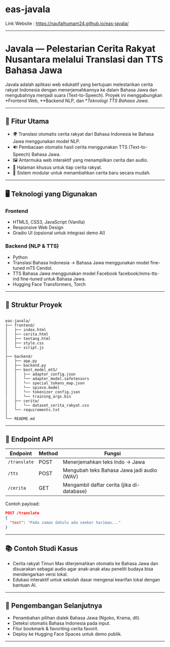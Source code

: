 # eas-javala

Link Website : https://naufalhumam24.github.io/eas-javala/

---

# Javala — Pelestarian Cerita Rakyat Nusantara melalui Translasi dan TTS Bahasa Jawa

Javala adalah aplikasi web edukatif yang bertujuan melestarikan cerita rakyat Indonesia dengan menerjemahkannya ke dalam Bahasa Jawa dan mengubahnya menjadi suara (Text-to-Speech). Proyek ini menggabungkan *Frontend Web, **Backend NLP, dan **Teknologi TTS Bahasa Jawa*.

---

## 📌 Fitur Utama

- 🌍 Translasi otomatis cerita rakyat dari Bahasa Indonesia ke Bahasa Jawa menggunakan model NLP.
- 🔊 Pembacaan otomatis hasil cerita menggunakan TTS (Text-to-Speech) Bahasa Jawa.
- 🖼 Antarmuka web interaktif yang menampilkan cerita dan audio.
- 📖 Halaman khusus untuk tiap cerita rakyat.
- 📁 Sistem modular untuk menambahkan cerita baru secara mudah.

---

## 🖥 Teknologi yang Digunakan

### Frontend
- HTML5, CSS3, JavaScript (Vanilla)
- Responsive Web Design
- Gradio UI (opsional untuk integrasi demo AI)

### Backend (NLP & TTS)
- Python 
- Translasi Bahasa Indonesia → Bahasa Jawa menggunakan model fine-tuned mT5 Cendol.
- TTS Bahasa Jawa menggunakan model Facebook facebook/mms-tts-ind fine-tuned untuk Bahasa Jawa.
- Hugging Face Transformers, Torch

---

## 📁 Struktur Proyek

```

eas-javala/
├── frontend/
│   ├── index.html
│   ├── cerita.html
│   ├── tentang.html
│   ├── style.css
│   └── script.js
│
├── backend/
│   ├── app.py          
│   ├── backend.py
│   ├── best_model_mt5/
│   │   ├── adapter_config.json       
│   │   └── adapter_model.safetensors
│   │   └── special_tokens_map.json
│   │   └── spiece.model
│   │   └── tokenizer_config.json
│   │   └── training_args.bin
|   ├── cerita/
│   │   └── dataset_cerita_rakyat.csv
│   └── requirements.txt
│
└── README.md

```

---

## 📡 Endpoint API

| Endpoint     | Method | Fungsi                                     |
| ------------ | ------ | ------------------------------------------ |
| `/translate` | POST   | Menerjemahkan teks Indo → Jawa             |
| `/tts`       | POST   | Mengubah teks Bahasa Jawa jadi audio (WAV) |
| `/cerita`    | GET    | Mengambil daftar cerita (jika di-database) |

Contoh payload:

```json
POST /translate
{
  "text": "Pada zaman dahulu ada seekor harimau..."
}
```

---

## 📚 Contoh Studi Kasus

* Cerita rakyat Timun Mas diterjemahkan otomatis ke Bahasa Jawa dan disuarakan sebagai audio agar anak-anak atau peneliti budaya bisa mendengarkan versi lokal.
* Edukasi interaktif untuk sekolah dasar mengenai kearifan lokal dengan bantuan AI.

---

## 🔮 Pengembangan Selanjutnya

* Penambahan pilihan dialek Bahasa Jawa (Ngoko, Krama, dll).
* Deteksi otomatis Bahasa Indonesia pada input.
* Fitur bookmark & favoriting cerita favorit.
* Deploy ke Hugging Face Spaces untuk demo publik.

---
